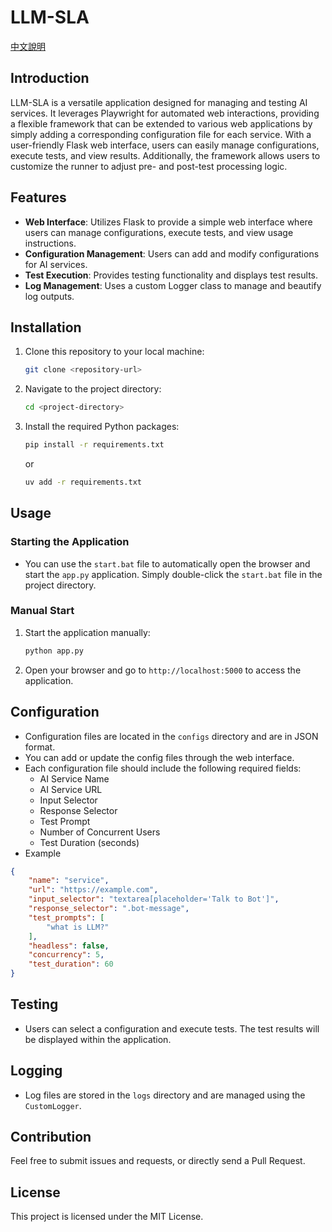 # LLM-SLA
<a href="./readme_tw.md">中文說明</a>

## Introduction
LLM-SLA is a versatile application designed for managing and testing AI services. It leverages Playwright for automated web interactions, providing a flexible framework that can be extended to various web applications by simply adding a corresponding configuration file for each service. With a user-friendly Flask web interface, users can easily manage configurations, execute tests, and view results. Additionally, the framework allows users to customize the runner to adjust pre- and post-test processing logic.


## Features
- **Web Interface**: Utilizes Flask to provide a simple web interface where users can manage configurations, execute tests, and view usage instructions.
- **Configuration Management**: Users can add and modify configurations for AI services.
- **Test Execution**: Provides testing functionality and displays test results.
- **Log Management**: Uses a custom Logger class to manage and beautify log outputs.

## Installation
1. Clone this repository to your local machine:
   ```bash
   git clone <repository-url>
   ```
2. Navigate to the project directory:
   ```bash
   cd <project-directory>
   ```
3. Install the required Python packages:
   ```bash
   pip install -r requirements.txt
   ```
   or
   ```bash
   uv add -r requirements.txt
   ```

## Usage
### Starting the Application
- You can use the `start.bat` file to automatically open the browser and start the `app.py` application. Simply double-click the `start.bat` file in the project directory.

### Manual Start
1. Start the application manually:
   ```bash
   python app.py
   ```
2. Open your browser and go to `http://localhost:5000` to access the application.

## Configuration
- Configuration files are located in the `configs` directory and are in JSON format.
- You can add or update the config files through the web interface.
- Each configuration file should include the following required fields:
  - AI Service Name
  - AI Service URL
  - Input Selector
  - Response Selector
  - Test Prompt
  - Number of Concurrent Users
  - Test Duration (seconds)
- Example
```json
{
    "name": "service",
    "url": "https://example.com",
    "input_selector": "textarea[placeholder='Talk to Bot']",
    "response_selector": ".bot-message",
    "test_prompts": [
        "what is LLM?"
    ],
    "headless": false,
    "concurrency": 5,
    "test_duration": 60
}
```

## Testing
- Users can select a configuration and execute tests. The test results will be displayed within the application.

## Logging
- Log files are stored in the `logs` directory and are managed using the `CustomLogger`.

## Contribution
Feel free to submit issues and requests, or directly send a Pull Request.

## License
This project is licensed under the MIT License.
